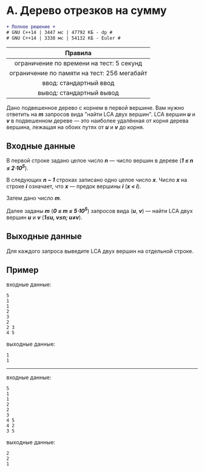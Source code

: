 # A. Дерево отрезков на сумму

```diff
+ Полное решение +
# GNU C++14 | 3447 мс | 47792 КБ - dp #
# GNU C++14 | 3338 мс | 54132 КБ - Euler #
```

| Правила                                     	|
|:---------------------------------------------:|
| ограничение по времени на тест: 5 секунд      |
| ограничение по памяти на тест: 256 мегабайт   |
| ввод: стандартный ввод                        |
| вывод: стандартный вывод                      |

Дано подвешенное дерево с корнем в первой вершине. Вам нужно ответить на ***m*** запросов вида "найти LCA двух вершин". LCA вершин ***u*** и ***v*** в подвешенном дереве — это наиболее удалённая от корня дерева вершина, лежащая на обоих путях от ***u*** и ***v*** до корня.

## Входные данные
В первой строке задано целое число ***n*** — число вершин в дереве (***1 ≤ n ≤ 2⋅10<sup>5</sup>***).

В следующих ***n − 1*** строках записано одно целое число ***x***. Число ***x*** на строке ***i*** означает, что ***x*** — предок вершины ***i*** (***x < i***).

Затем дано число ***m***.

Далее заданы ***m*** (***0 ≤ m ≤ 5⋅10<sup>5</sup>***) запросов вида (***u***, ***v***) — найти LCA двух вершин ***u*** и ***v*** (***1≤u, v≤n; u≠v***).

## Выходные данные
Для каждого запроса выведите LCA двух вершин на отдельной строке.

## Пример
входные данные:
```
5
1
1
2
3
2
2 3
4 5
```
выходные данные:
```
1
1
```
---
входные данные:
```
5
1
1
2
2
3
4 5
4 2
3 5
```
выходные данные:
```
2
2
1
```
